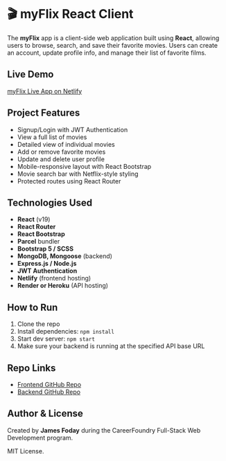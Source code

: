 # 🎬 myFlix React Client

The **myFlix** app is a client-side web application built using **React**, allowing users to browse, search, and save their favorite movies. Users can create an account, update profile info, and manage their list of favorite films.

## Live Demo
 [myFlix Live App on Netlify](https://myflix1721.netlify.app)

##  Project Features

- Signup/Login with JWT Authentication
- View a full list of movies
- Detailed view of individual movies
- Add or remove favorite movies
- Update and delete user profile
- Mobile-responsive layout with React Bootstrap
- Movie search bar with Netflix-style styling
- Protected routes using React Router

##  Technologies Used

- **React** (v19)
- **React Router**
- **React Bootstrap**
- **Parcel** bundler
- **Bootstrap 5 / SCSS**
- **MongoDB, Mongoose** (backend)
- **Express.js / Node.js**
- **JWT Authentication**
- **Netlify** (frontend hosting)
- **Render or Heroku** (API hosting)

## How to Run

1. Clone the repo
2. Install dependencies: `npm install`
3. Start dev server: `npm start`
4. Make sure your backend is running at the specified API base URL

## Repo Links

- [Frontend GitHub Repo](https://github.com/jamesfoday/myFlix-client)
- [Backend GitHub Repo](https://github.com/jamesfoday/movie_api)

##  Author & License

Created by **James Foday** during the CareerFoundry Full-Stack Web Development program.

MIT License.
